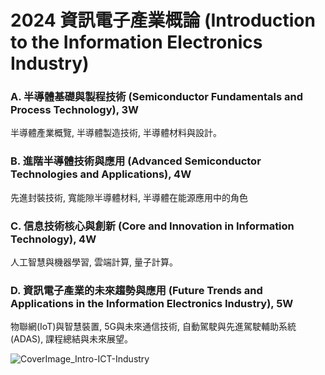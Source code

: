 # 2024 資訊電子產業概論 (Introduction to the Information Electronics Industry)

### A. 半導體基礎與製程技術 (Semiconductor Fundamentals and Process Technology), 3W

半導體產業概覽, 半導體製造技術, 半導體材料與設計。

### B. 進階半導體技術與應用 (Advanced Semiconductor Technologies and Applications), 4W

先進封裝技術, 寬能隙半導體材料, 半導體在能源應用中的角色

### C. 信息技術核心與創新 (Core and Innovation in Information Technology), 4W

人工智慧與機器學習, 雲端計算, 量子計算。

### D. 資訊電子產業的未來趨勢與應用 (Future Trends and Applications in the Information Electronics Industry), 5W

物聯網(IoT)與智慧裝置, 5G與未來通信技術, 自動駕駛與先進駕駛輔助系統(ADAS), 課程總結與未來展望。

![CoverImage_Intro-ICT-Industry](https://github.com/Grace-TA/ITEE2024/assets/89304181/b6bbd113-526e-4795-8786-4016c99d56c5)
